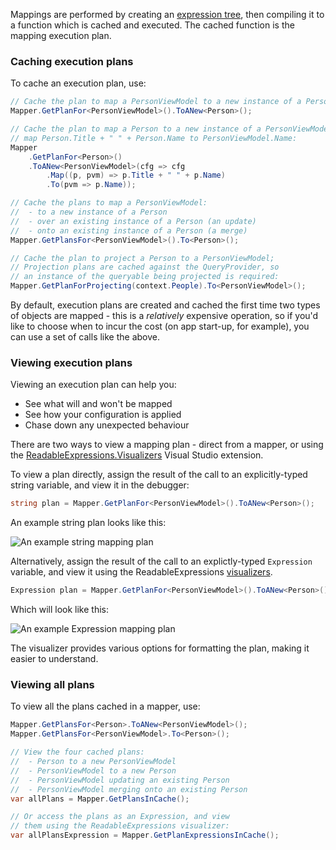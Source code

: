Mappings are performed by creating an [expression tree](https://msdn.microsoft.com/en-us/library/mt654263.aspx), 
then compiling it to a function which is cached and executed. The cached function is the mapping execution plan.

### Caching execution plans

To cache an execution plan, use:

```cs
// Cache the plan to map a PersonViewModel to a new instance of a Person:
Mapper.GetPlanFor<PersonViewModel>().ToANew<Person>();

// Cache the plan to map a Person to a new instance of a PersonViewModel;
// map Person.Title + " " + Person.Name to PersonViewModel.Name:
Mapper
    .GetPlanFor<Person>()
    .ToANew<PersonViewModel>(cfg => cfg
        .Map((p, pvm) => p.Title + " " + p.Name)
        .To(pvm => p.Name));

// Cache the plans to map a PersonViewModel:
//  - to a new instance of a Person
//  - over an existing instance of a Person (an update)
//  - onto an existing instance of a Person (a merge)
Mapper.GetPlansFor<PersonViewModel>().To<Person>();

// Cache the plan to project a Person to a PersonViewModel;
// Projection plans are cached against the QueryProvider, so
// an instance of the queryable being projected is required:
Mapper.GetPlanForProjecting(context.People).To<PersonViewModel>();
```

By default, execution plans are created and cached the first time two types of objects are mapped - this 
is a _relatively_ expensive operation, so if you'd like to choose when to incur the cost (on app start-up, 
for example), you can use a set of calls like the above.

### Viewing execution plans

Viewing an execution plan can help you:

- See what will and won't be mapped
- See how your configuration is applied
- Chase down any unexpected behaviour

There are two ways to view a mapping plan - direct from a mapper, or using the 
[ReadableExpressions.Visualizers](https://marketplace.visualstudio.com/items?itemName=vs-publisher-1232914.ReadableExpressionsVisualizers) 
Visual Studio extension.

To view a plan directly, assign the result of the call to an explicitly-typed string variable, and 
view it in the debugger:

```cs
string plan = Mapper.GetPlanFor<PersonViewModel>().ToANew<Person>();
```

An example string plan looks like this:

![An example string mapping plan](/images/MappingPlanString.png)

Alternatively, assign the result of the call to an explictly-typed `Expression` variable, and view
it using the ReadableExpressions
[visualizers](https://marketplace.visualstudio.com/items?itemName=vs-publisher-1232914.ReadableExpressionsVisualizers).

```cs
Expression plan = Mapper.GetPlanFor<PersonViewModel>().ToANew<Person>();
```

Which will look like this:

![An example Expression mapping plan](/images/MappingPlanExpression.gif)

The visualizer provides various options for formatting the plan, making it easier to understand.

### Viewing all plans

To view all the plans cached in a mapper, use:

```cs
Mapper.GetPlansFor<Person>.ToANew<PersonViewModel>();
Mapper.GetPlansFor<PersonViewModel>.To<Person>();

// View the four cached plans:
//  - Person to a new PersonViewModel
//  - PersonViewModel to a new Person
//  - PersonViewModel updating an existing Person
//  - PersonViewModel merging onto an existing Person
var allPlans = Mapper.GetPlansInCache();

// Or access the plans as an Expression, and view 
// them using the ReadableExpressions visualizer:
var allPlansExpression = Mapper.GetPlanExpressionsInCache();
```